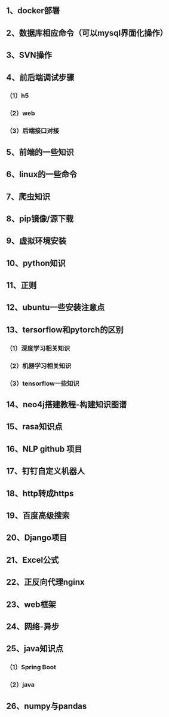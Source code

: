## 1、docker部署
## 2、数据库相应命令（可以mysql界面化操作）
## 3、SVN操作
## 4、前后端调试步骤
###    （1）h5
###    （2）web
###    （3）后端接口对接
## 5、前端的一些知识
## 6、linux的一些命令
## 7、爬虫知识
## 8、pip镜像/源下载
## 9、虚拟环境安装
## 10、python知识
## 11、正则
## 12、ubuntu一些安装注意点
## 13、tersorflow和pytorch的区别
###    （1）深度学习相关知识
###    （2）机器学习相关知识
###    （3）tensorflow一些知识
## 14、neo4j搭建教程-构建知识图谱
## 15、rasa知识点
## 16、NLP github 项目
## 17、钉钉自定义机器人
## 18、http转成https
## 19、百度高级搜索
## 20、Django项目
## 21、Excel公式
## 22、正反向代理nginx
## 23、web框架
## 24、网络-异步
## 25、java知识点
###   （1）Spring Boot
###   （2）java
## 26、numpy与pandas
